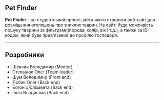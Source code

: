<h2>Pet Finder</h2>
<p><b>Pet Finder</b> - це студентський проект, мета якого створити веб-сайт для розміщення оголошень про зниклих тварин. На сайті буде можливість пошуку тварини за фільтрами(порода, колір, вік і т.д.), а також за ID-кодом, який буде прив'язаний до профілю господаря.</b></p>
<hr>
<h2>Розробники</h2>
<ul>
  <li>Шевчик Володимир (Mentor)</li>
  <li>Степанюк Олег (Team leader)</li>
  <li>Шум Володимир (Front end)</li>
  <li>Лобач Олег (Back end)</li>
  <li>Богоніс Єлізавета (Back end)</li>
  <li>Ільїн Владислав (Back end)</li>
</ul>
